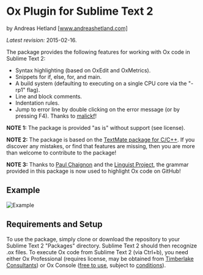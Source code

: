 Ox Plugin for Sublime Text 2
=====================================

by Andreas Hetland
[www.andreashetland.com]

*Latest revision:* 2015-02-16. 

The package provides the following features for working with Ox code in Sublime Text 2:
* Syntax highlighting (based on OxEdit and OxMetrics).
* Snippets for if, else, for, and main.
* A build system (defaulting to executing on a single CPU core via the "-rp1" flag).
* Line and block comments.
* Indentation rules.
* Jump to error line by double clicking on the error message (or by pressing F4). Thanks to [malickf](https://github.com/malickf)!

**NOTE 1:** The package is provided "as is" without support (see license).

**NOTE 2:** The package is based on the [TextMate package for C/C++](https://github.com/textmate/c.tmbundle). If you discover any mistakes, or find that features are missing, then you are more than welcome to contribute to the package!

**NOTE 3:** Thanks to [Paul Chaignon](https://github.com/pchaigno) and the [Linguist Project](https://github.com/github/linguist), the grammar provided in this package is now used to highlight Ox code on GitHub!


Example
------------

![Example](http://i.imgur.com/bXCRdgg.png?raw=true)


Requirements and Setup
------------

To use the package, simply clone or download the repository to your Sublime Text 2 "Packages" directory. Sublime Text 2 should then recognize .ox files. To execute Ox code from Sublime Text 2 (via Ctrl+b), you need either Ox Professional (requires license, may be obtained from [Timberlake Consultants](http://www.timberlake.co.uk/)) or Ox Console ([free to use](http://www.doornik.com/download/oxmetrics7/Ox_Console/), subject to [conditions](http://www.doornik.com/ox/licence_Ox_Console.txt)).
